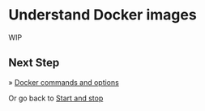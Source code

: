 # Understand Docker images

WIP

## Next Step

&raquo; [Docker commands and options](./04-docker-commands.md)

Or go back to [Start and stop](./02-start-stop.md)
